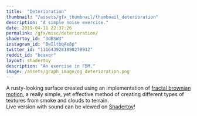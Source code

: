 ```yaml
---
title:  "Deterioration"
thumbnail: "/assets/gfx_thumbnail/thumbnail_deterioration"
description: "A simple noise exercise."
date: 2019-04-11 22:37:26
permalink: /gfx/misc/deterioration/
shadertoy_id: "3dBSW3" 
instagram_id: "BwIltbqAe8p"
twitter_id: "1116439281898278912"
reddit_id: "bcaxqr"
layout: shadertoy
description: "An exercise in FBM."
image: /assets/graph_image/og_deterioration.png
---
```

A rusty-looking surface created using an implementation of [fractal brownian motion](https://thebookofshaders.com/13/), a really
simple, yet effective method of creating different types of textures from smoke and clouds to terrain.   
Live version with sound can be viewed on [Shadertoy](https://www.shadertoy.com/view/3dBSW3)!


